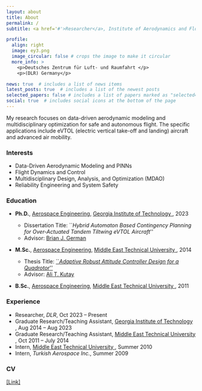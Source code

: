 ```yaml
---
layout: about
title: About
permalink: /
subtitle: <a href='#'>Researcher</a>, Institute of Aerodynamics and Flow Technology, DLR

profile:
  align: right
  image: ey3.png
  image_circular: false # crops the image to make it circular
  more_info: >
    <p>Deutsches Zentrum für Luft- und Raumfahrt </p>
    <p>(DLR) Germany</p>

news: true  # includes a list of news items
latest_posts: true  # includes a list of the newest posts
selected_papers: false # includes a list of papers marked as "selected={true}"
social: true  # includes social icons at the bottom of the page
---
```


My research focuses on data-driven aerodynamic modeling and multidisciplinary optimization for safe and autonomous flight. The specific applications include eVTOL (electric vertical take-off and landing) aircraft and advanced air mobility. 

### Interests

   - Data-Driven Aerodynamic Modeling and PINNs
   - Flight Dynamics and Control
   - Multidisciplinary Design, Analysis, and Optimization (MDAO)    
   - Reliability Engineering and System Safety

### Education

   - **Ph.D.**, <a href="https://ae.gatech.edu/">Aerospace Engineering</a>, <a href="https://www.gatech.edu/"><u> Georgia Institute of Technology </u></a>, 2023 
      - Dissertation Title: ``_Hybrid Automaton Based Contingency Planning for Over-Actuated Tandem Tiltwing eVTOL Aircraft_''
      - Advisor: <a href="https://bgerman.ae.gatech.edu/">Brian J. German</a>  

   - **M.Sc.**, <a href="http://ae.metu.edu.tr/">Aerospace Engineering</a>, <a href="https://www.metu.edu.tr/"><u> Middle East Technical University </u></a>, 2014
      - Thesis Title: <a href="https://etd.lib.metu.edu.tr/upload/12617486/index.pdf">``_Adaptive Robust Attitude Controller Design for a Quadrotor_''</a>  
      - Advisor: <a href="https://avesis.metu.edu.tr/kutay">Ali T. Kutay</a>  

   - **B.Sc.**, <a href="http://ae.metu.edu.tr/">Aerospace Engineering</a>, <a href="https://www.metu.edu.tr/"><u> Middle East Technical University </u></a>, 2011

### Experience
   - Researcher, _DLR_, Oct 2023 – Present     
   - Graduate Research/Teaching Assistant, <a href="https://www.gatech.edu/"><u> Georgia Institute of Technology </u></a>, Aug 2014 – Aug 2023
   - Graduate Research/Teaching Assistant, <a href="https://www.metu.edu.tr/"><u> Middle East Technical University </u></a>, Oct 2011 – July 2014
   - Intern, <a href="https://www.metu.edu.tr/"><u> Middle East Technical University </u></a>, Summer 2010
   - Intern, _Turkish Aerospace Inc._, Summer 2009

### CV
  <a href="assets/pdf/EmreYilmaz_CV-2.pdf" >[Link]</a>



<!---
Previously:
My research focuses on physics-based machine learning, eVTOL (electric vertical take-off and landing) aircraft, AAM (advanced air mobility) concepts, and autonomy and decision making.

Research Interests
Physics Informed Machine Learning and Physics Informed Neural Networks
Flight Dynamics, Control, Performance, Trajectory Optimization, and Contingency Planning of Aerospace Vehicles (Specific Focus: eVTOL Aircraft)
Multidisciplinary Design, Analysis, and Optimization (MDAO)
Autonomy and Decision-Making
Urban/Advanced Air Mobility Multi-Agent Air Traffic Optimization
Reliability Engineering and System Safety

Demos
Some research demos that I (co-)developed:
2017: Generating faces with Glow. Developed with Prafulla Dhariwal.
2014: Generating digits with a VAE.
Links
These places are updated more frequently than this website:
Google Scholar page (list of my research papers)
Twitter
Mastodon
YouTube channel
LinkedIn
Awards and Honors
2020: The Adam optimization paper is the world's #1 most cited scientific paper of the past five years, according to Nature Index and Google Scholar.
2020: The AI 2000 Most Influential Scholar Award "in recognition of outstanding and vibrant contributions in the field of Machine Learning 2009-2019".
2019: The Dutch Datascience Award, from the Royal Holland Society of Sciences and Humanities, for my contributions in machine learning research.
2019: The ELLIS PhD Award for "outstanding research achievements during the dissertation phase of outstanding students working in the field of artificial intelligence and machine learning".
2017: PhD with 'cum laude', highest distinction in the Netherlands, and first time it was awarded at the CS department in 30 years.
2015: Google's first European Doctoral Fellowship in Deep Learning.

I study the implications of new technologies such as electric propulsion and autonomy on the design of aircraft and on aviation markets. 

    Operations research and market studies for urban air mobility (UAM), on-demand mobility (ODM), and new modes of regional aviation
    Flight performance and sizing of electric aircraft
    Aerodynamics, performance, and design of distributed electric propulsion configurations
    Wind tunnel and flight tests of subscale CTOL, STOL, and VTOL aircraft

Brian German is the National Institute of Aerospace (NIA) Langley Associate Professor in the School of Aerospace Engineering at Georgia Tech. His research involves aircraft electric propulsion, autonomous flight, and the emerging aviation markets that these technologies enable. 

He specializes in configuration design of electric aircraft, aerodynamics of distributed propulsion, battery and hybrid electric propulsion modeling, operations research problems for innovative scheduled and on-demand air services, and aircraft operational economics modeling. His work focuses primarily on new types of electric regional aircraft and eVTOL aircraft for urban air mobility. 

Prof. German is a founding member and former Chair (2014-2016) of the AIAA Transformational Flight Program Committee, which was chartered to explore the opportunities of emerging aircraft electric propulsion and autonomy technologies, and he is a member of the AIAA Aircraft Electric Propulsion and Power Working Group. Prof. German is a former Fulbright student scholar and NDSEG Graduate Research Fellow, and he received the NSF CAREER award in 2012. He is an Associate Fellow of AIAA Education. 

e^{i pi} + 1 = 0   --->


